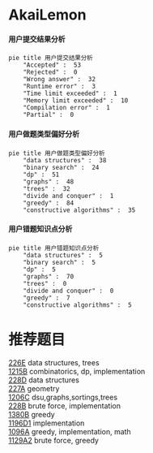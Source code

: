# AkaiLemon

<!-- tabs:start -->



#### **用户提交结果分析**

```mermaid
pie title 用户提交结果分析
    "Accepted" :  53
    "Rejected" :  0
    "Wrong answer" :  32
    "Runtime error" :  3
    "Time limit exceeded" :  1
    "Memory limit exceeded" :  10
    "Compilation error" :  1
    "Partial" :  0
```

#### **用户做题类型偏好分析**

```mermaid
pie title 用户做题类型偏好分析
    "data structures" :  38
    "binary search" :  24
    "dp" :  51
    "graphs" :  48
    "trees" :  32
    "divide and conquer" :  1
    "greedy" :  84
    "constructive algorithms" :  35
```
#### **用户错题知识点分析**

```mermaid
pie title 用户错题知识点分析
    "data structures" :  5
    "binary search" :  5
    "dp" :  5
    "graphs" :  70
    "trees" :  0
    "divide and conquer" :  0
    "greedy" :  7
    "constructive algorithms" :  5
```



<!-- tabs:end -->
# 推荐题目
[226E](https://codeforces.com/contest/226/problem/E)		data structures,
                        trees		  
[1215B](https://codeforces.com/contest/1215/problem/B)		combinatorics,
                        dp,
                        implementation		  
[228D](https://codeforces.com/contest/228/problem/D)		data structures		  
[227A](https://codeforces.com/contest/227/problem/A)		geometry		  
[1206C](https://codeforces.com/contest/1206/problem/C)		dsu,graphs,sortings,trees		  
[228B](https://codeforces.com/contest/228/problem/B)		brute force,
                        implementation		  
[1380B](https://codeforces.com/contest/1380/problem/B)		greedy		  
[1196D1](https://codeforces.com/contest/1196D/problem/1)		implementation		  
[1096A](https://codeforces.com/contest/1096/problem/A)		greedy,
                        implementation,
                        math		  
[1129A2](https://codeforces.com/contest/1129A/problem/2)		brute force,
                        greedy		  
